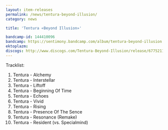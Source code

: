 ```yaml
---
layout: item-releases
permalink: /news/tentura-beyond-illusion/
category: news

title: 'Tentura «Beyond Illusion»'

bandcamp-id: 144410096
bandcamp: https://sentimony.bandcamp.com/album/tentura-beyond-illusion
ektoplazm: 
discogs: http://www.discogs.com/Tentura-Beyond-Illusion/release/6775211
---
```


Tracklist:

01. Tentura - Alchemy
02. Tentura - Interstellar
03. Tentura - Liftoff
04. Tentura - Beginning Of Time
05. Tentura - Echoes
06. Tentura - Vivid
07. Tentura - Rising
08. Tentura - Presence Of The Sence
09. Tentura - Resonance (Remake)
10. Tentura - Resident (vs. Specialmind)
